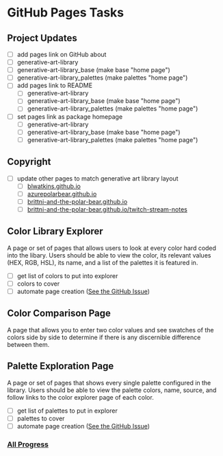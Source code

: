 # GitHub Pages Tasks

## Project Updates

- [ ] add pages link on GitHub about
- [ ] generative-art-library
- [ ] generative-art-library_base (make base "home page")
- [ ] generative-art-library_palettes (make palettes "home page")
- [ ] add pages link to README
  - [ ] generative-art-library
  - [ ] generative-art-library_base (make base "home page")
  - [ ] generative-art-library_palettes (make palettes "home page")
- [ ] set pages link as package homepage
  - [ ] generative-art-library
  - [ ] generative-art-library_base (make base "home page")
  - [ ] generative-art-library_palettes (make palettes "home page")

## Copyright

- [ ] update other pages to match generative art library layout
  - [ ] [blwatkins.github.io](https://blwatkins.github.io/)
  - [ ] [azurepolarbear.github.io](https://azurepolarbear.github.io/)
  - [ ] [brittni-and-the-polar-bear.github.io](https://brittni-and-the-polar-bear.github.io/)
  - [ ] [brittni-and-the-polar-bear.github.io/twitch-stream-notes](https://brittni-and-the-polar-bear.github.io/twitch-stream-notes/)

## Color Library Explorer

A page or set of pages that allows users to look at every color hard coded into the libary.
Users should be able to view the color, its relevant values (HEX, RGB, HSL), its name, and a list of the palettes it is
featured in.

- [ ] get list of colors to put into explorer
- [ ] colors to cover
- [ ] automate page
  creation ([See the GitHub Issue](https://github.com/brittni-and-the-polar-bear/generative-art-library/issues/25))

## Color Comparison Page

A page that allows you to enter two color values and see swatches of the colors side by side to determine if there is
any discernible difference between them.

## Palette Exploration Page

A page or set of pages that shows every single palette configured in the library. Users should be able to view the
palette colors, name, source, and follow links to the color explorer page of each color.

- [ ] get list of palettes to put in explorer
- [ ] palettes to cover
- [ ] automate page
  creation ([See the GitHub Issue](https://github.com/brittni-and-the-polar-bear/generative-art-library/issues/26))

### [All Progress](./progress.md)
